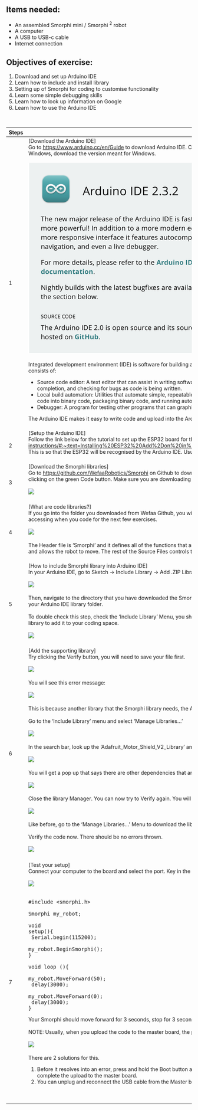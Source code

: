 ## Items needed:
* An assembled Smorphi mini / Smorphi <sup>2</sup> robot
* A computer
* A USB to USB-c cable
* Internet connection

## Objectives of exercise:
1. Download and set up Arduino IDE
2. Learn how to include and install library
3. Setting up of Smorphi for coding to customise functionality
4. Learn some simple debugging skills
5. Learn how to look up information on Google
6. Learn how to use the Arduino IDE

<br />

Steps | Description
-- | --
1 | [Download the Arduino IDE] <br /> Go to https://www.arduino.cc/en/Guide to download Arduino IDE. Choose the correct version of Arduino IDE according to the type of computer you are using. Eg. If you are using Windows, download the version meant for Windows. <br /> <br /> ![](https://github.com/WefaaRobotics/Smorphi-Wiki/blob/main/Robot%20exercises%20images/2/2.1.png) <br /> <br /> Integrated development environment (IDE) is software for building applications that combines common developer tools into a single graphical user interface (GUI). An IDE typically consists of: <ul><li>  Source code editor: A text editor that can assist in writing software code with features such as syntax highlighting with visual cues, providing language specific auto-completion, and checking for bugs as code is being written.</li><li> Local build automation: Utilities that automate simple, repeatable tasks as part of creating a local build of the software for use by the developer, like compiling computer source code into binary code, packaging binary code, and running automated tests.</li><li> Debugger: A program for testing other programs that can graphically display the location of a bug in the original code.</li></ul> The Arduino IDE makes it easy to write code and upload into the Arduino based board we are using for Smorphi. <br /><br />
2 | [Setup the Arduino IDE] <br /> Follow the link below for the tutorial to set up the ESP32 board for the Arduino IDE https://randomnerdtutorials.com/installing-the-esp32-board-in-arduino-ide-windows-instructions/#:~:text=Installing%20ESP32%20Add%2Don%20in%20Arduino%20IDE&text=Open%20the%20Boards%20Manager.,installed%20after%20a%20few%20seconds. This is so that the ESP32 will be recognised by the Arduino IDE. Usually, if you are using an Arduino board directly, there is no need to do this step. <br /><br />
3 | [Download the Smorphi libraries] <br /> Go to https://github.com/WefaaRobotics/Smorphi on Github to download the latest version of our user code via the download zip button. It can be found in the drop down after clicking on the green Code button. Make sure you are downloading from the Main Branch.<br /> <br /> ![](https://github.com/WefaaRobotics/Smorphi-Wiki/blob/main/Robot%20exercises%20images/2/2.2.png)<br /><br />
4 | [What are code libraries?]<br />If you go into the folder you downloaded from Wefaa Github, you will see the files below. Those of type ‘C++ Source File’ and C Header Source File are the libraries you will be accessing when you code for the next few exercises.<br /><br />![](https://github.com/WefaaRobotics/Smorphi-Wiki/blob/main/Robot%20exercises%20images/3/3.1.png)<br /><br />The Header file is ‘Smorphi’ and it defines all of the functions that are callable/ can be used in your code. The ‘Locomotion’ file implements the locomotion functions of Smorphi and allows the robot to move. The rest of the Source Files controls the shape changing capabilities of Smorphi.<br /><br />
5 | [How to include Smorphi library into Arduino IDE] <br /> In your Arduino IDE, go to Sketch -> Include Library -> Add .ZIP Library… <br /><br /> ![](https://github.com/WefaaRobotics/Smorphi-Wiki/blob/main/Robot%20exercises%20images/2/2.3.png) <br /><br /> Then, navigate to the directory that you have downloaded the Smorphi library to, and select the zip file in the next screen. The contents of the zip file will automatically be added to your Arduino IDE library folder. <br /><br /> To double check this step, check the ‘Include Library’ Menu, you should be able to see the newly added library under the contributed libraries section. Click on the newly added library to add it to your coding space.<br /><br /> ![](https://github.com/WefaaRobotics/Smorphi-Wiki/blob/main/Robot%20exercises%20images/2/2.4.png) <br /><br />
6 | [Add the supporting library] <br /> Try clicking the Verify button, you will need to save your file first. <br /><br /> ![](https://github.com/WefaaRobotics/Smorphi-Wiki/blob/main/Robot%20exercises%20images/2/2.5.png)<br /><br /> You will see this error message: <br /><br />![](https://github.com/WefaaRobotics/Smorphi-Wiki/blob/main/Robot%20exercises%20images/2/2.6.png)<br /><br /> This is because another library that the Smorphi library needs, the Adafruit_Motor_Shield_V2_Library, has not been included. So let’s include that library. <br /><br /> Go to the ‘Include Library’ menu and select ‘Manage Libraries…’ <br /><br />![](https://github.com/WefaaRobotics/Smorphi-Wiki/blob/main/Robot%20exercises%20images/2/2.7.png)<br /><br /> In the search bar, look up the ‘Adafruit_Motor_Shield_V2_Library’ and install the latest version. <br /><br />![](https://github.com/WefaaRobotics/Smorphi-Wiki/blob/main/Robot%20exercises%20images/2/2.8.png)<br /><br /> You will get a pop up that says there are other dependencies that are missing. Click on the ‘Install all’ button. <br /><br />![](https://github.com/WefaaRobotics/Smorphi-Wiki/blob/main/Robot%20exercises%20images/2/2.9.png)<br /><br />Close the library Manager. You can now try to Verify again. You will see another error. <br /><br />![](https://github.com/WefaaRobotics/Smorphi-Wiki/blob/main/Robot%20exercises%20images/2/2.10.png)<br /><br /> Like before, go to the ‘Manage Libraries…’ Menu to download the library Adafruit_MCP23017_Arduino_Library. <br /><br /> Verify the code now. There should be no errors thrown. <br /><br />![](https://github.com/WefaaRobotics/Smorphi-Wiki/blob/main/Robot%20exercises%20images/2/2.11.png) <br /><br />
7 | [Test your setup] <br />Connect your computer to the board and select the port. Key in the below code into your IDE.<br /><br />![](https://github.com/WefaaRobotics/Smorphi-Wiki/blob/main/Robot%20exercises%20images/2/2.12.png)<br /><br /> <pre>#include <smorphi.h><br><br>Smorphi my_robot;<br><br>void setup(){<br>  Serial.begin(115200);<br>  my_robot.BeginSmorphi();<br>}<br><br>void loop (){<br>  my_robot.MoveForward(50);<br>  delay(3000);<br>  my_robot.MoveForward(0);<br>  delay(3000);<br>}</pre> Your Smorphi should move forward for 3 seconds, stop for 3 seconds and then repeat. <br /><br /> NOTE: Usually, when you upload the code to the master board, the process should complete automatically. However, sometimes the upload will be stuck at ‘connecting……’ <br /><br />![](https://github.com/WefaaRobotics/Smorphi-Wiki/blob/main/Robot%20exercises%20images/2/2.13.png)<br /><br /> There are 2 solutions for this. <ol><li>Before it resolves into an error, press and hold the Boot button and click the enable button on the Master board at the same time, then release and wait. The code should complete the upload to the master board. </li><li>You can unplug and reconnect the USB cable from the Master board to your computer and then reupload the code.</li></ol> <br /><br />
